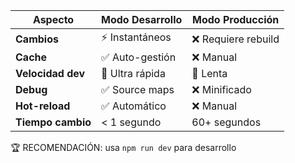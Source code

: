 | Aspecto | Modo Desarrollo | Modo Producción |
|---------|----------------|-----------------|
| **Cambios** | ⚡ Instantáneos | ❌ Requiere rebuild |
| **Cache** | ✅ Auto-gestión | ❌ Manual |
| **Velocidad dev** | 🚀 Ultra rápida | 🐌 Lenta |
| **Debug** | ✅ Source maps | ❌ Minificado |
| **Hot-reload** | ✅ Automático | ❌ Manual |
| **Tiempo cambio** | < 1 segundo | 60+ segundos |

🏆 RECOMENDACIÓN: usa `npm run dev` para desarrollo
